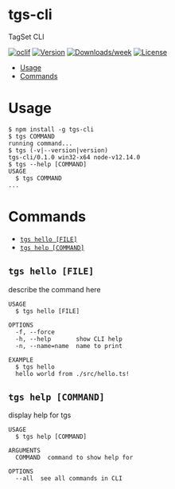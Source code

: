 tgs-cli
=======

TagSet CLI

[![oclif](https://img.shields.io/badge/cli-oclif-brightgreen.svg)](https://oclif.io)
[![Version](https://img.shields.io/npm/v/tgs-cli.svg)](https://npmjs.org/package/tgs-cli)
[![Downloads/week](https://img.shields.io/npm/dw/tgs-cli.svg)](https://npmjs.org/package/tgs-cli)
[![License](https://img.shields.io/npm/l/tgs-cli.svg)](https://github.com/AlexanderLapygin/tgs-cli/blob/master/package.json)

<!-- toc -->
* [Usage](#usage)
* [Commands](#commands)
<!-- tocstop -->
# Usage
<!-- usage -->
```sh-session
$ npm install -g tgs-cli
$ tgs COMMAND
running command...
$ tgs (-v|--version|version)
tgs-cli/0.1.0 win32-x64 node-v12.14.0
$ tgs --help [COMMAND]
USAGE
  $ tgs COMMAND
...
```
<!-- usagestop -->
# Commands
<!-- commands -->
* [`tgs hello [FILE]`](#tgs-hello-file)
* [`tgs help [COMMAND]`](#tgs-help-command)

## `tgs hello [FILE]`

describe the command here

```
USAGE
  $ tgs hello [FILE]

OPTIONS
  -f, --force
  -h, --help       show CLI help
  -n, --name=name  name to print

EXAMPLE
  $ tgs hello
  hello world from ./src/hello.ts!
```

## `tgs help [COMMAND]`

display help for tgs

```
USAGE
  $ tgs help [COMMAND]

ARGUMENTS
  COMMAND  command to show help for

OPTIONS
  --all  see all commands in CLI
```

<!-- commandsstop -->

